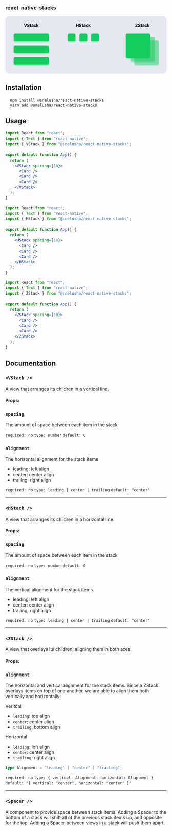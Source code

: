 ### react-native-stacks

![stacks](/assets/readme-stacks.png)

## Installation

```console
  npm install @snelusha/react-native-stacks
  yarn add @snelusha/react-native-stacks
```

## Usage

```jsx
import React from "react";
import { Text } from "react-native";
import { VStack } from "@snelusha/react-native-stacks";

export default function App() {
  return (
    <VStack spacing={10}>
      <Card />
      <Card />
      <Card />
    </VStack>
  );
}
```

```jsx
import React from "react";
import { Text } from "react-native";
import { HStack } from "@snelusha/react-native-stacks";

export default function App() {
  return (
    <HStack spacing={10}>
      <Card />
      <Card />
      <Card />
    </HStack>
  );
}
```

```jsx
import React from "react";
import { Text } from "react-native";
import { ZStack } from "@snelusha/react-native-stacks";

export default function App() {
  return (
    <ZStack spacing={10}>
      <Card />
      <Card />
      <Card />
    </ZStack>
  );
}
```

## Documentation

### `<VStack />`

A view that arranges its children in a vertical line.

#### Props:

### `spacing`

The amount of space between each item in the stack

`required: no`
`type: number`
`default: 0`

### `alignment`

The horizontal alignment for the stack items

- leading: left align
- center: center align
- trailing: right align

`required: no`
`type: leading | center | trailing`
`default: "center"`

---

### `<HStack />`

A view that arranges its children in a horizontal line.

#### Props:

### `spacing`

The amount of space between each item in the stack

`required: no`
`type: number`
`default: 0`

### `alignment`

The vertical alignment for the stack items

- leading: left align
- center: center align
- trailing: right align

`required: no`
`type: leading | center | trailing`
`default: "center"`

---

### `<ZStack />`

A view that overlays its children, aligning them in both axes.

#### Props:

### `alignment`

The horizontal and vertical alignment for the stack items. Since a ZStack overlays items on top of one another, we are able to align them both vertically and horizontally:

Veritcal

- `leading`: top align
- `center`: center align
- `trailing`: bottom align

Horizontal

- `leading`: left align
- `center`: center align
- `trailing`: right align

```typescript
type Alignment = "leading" | "center" | "trailing";
```

`required: no`
`type: { vertical: Alignment, horizontal: Alignment }`
`default: "{ vertical: "center", horizontal: "center" }"`

---

### `<Spacer />`

A component to provide space between stack items. Adding a Spacer to the bottom of a stack will shift all of the previous stack items up, and opposite for the top. Adding a Spacer between views in a stack will push them apart.
